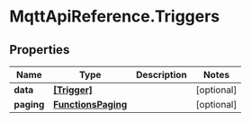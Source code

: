 # MqttApiReference.Triggers

## Properties

Name | Type | Description | Notes
------------ | ------------- | ------------- | -------------
**data** | [**[Trigger]**](Trigger.md) |  | [optional] 
**paging** | [**FunctionsPaging**](FunctionsPaging.md) |  | [optional] 



